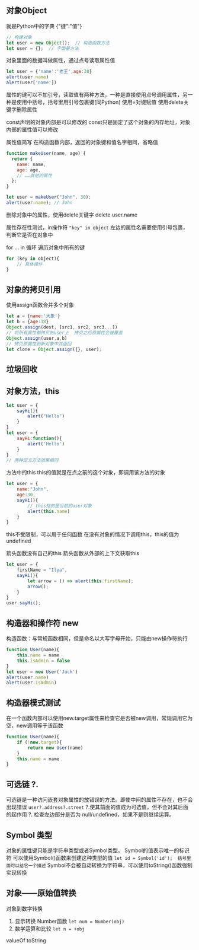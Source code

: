 ## 对象Object
就是Python中的字典
{"键":"值"}
```javascript
// 构建对象
let user = new Object();  // 构造函数方法
let user = {};  // 字面量方法
```
对象里面的数据叫做属性，通过点号读取属性值
```javascript
let user = {'name':'老王',age:30}
alert(user.name)
alert(user['name'])
```
属性的键可以不加引号，读取值有两种方法，一种是直接使用点号调用属性，另一种是使用中括号，括号里用引号包裹键(同Python)
使用=对键赋值
使用delete关键字删除属性

const声明的对象内部是可以修改的
const只是固定了这个对象的内存地址，对象内部的属性值可以修改

属性值简写
在构造函数内部，返回的对象键和值名字相同，省略值
```javascript
function makeUser(name, age) {
  return {
    name: name,
    age: age,
    // ……其他的属性
  };
}

let user = makeUser("John", 30);
alert(user.name); // John
```
删除对象中的属性，使用delete关键字
delete user.name

属性存在性测试，in操作符
`"key" in object`
左边的属性名需要使用引号包裹，判断它是否在对象中

for ... in 循环
遍历对象中所有的键
```javascript
for (key in object){
    // 具体操作
}
```

## 对象的拷贝引用
使用assign函数合并多个对象
```javascript
let a = {name:'大象'}
let b = {age:18}
Object.assign(dest, [src1, src2, src3...])
// 将所有属性都拷贝到user上  拷贝之后原属性会被覆盖
Object.assign(user,a,b)
// 拷贝原属性到新对象中并返回
let clone = Object.assign({}, user);
```

## 垃圾回收

## 对象方法，this
```javascript
let user = {
    sayHi(){
        alert("Hello")
    }
}
let user = {
    sayHi:function(){
        alert('Hello')
    }
}
// 两种定义方法效果相同
```
方法中的this
this的值就是在点之前的这个对象，即调用该方法的对象

```javascript
let user = {
    name:"John",
    age:30,
    sayHi(){
        // this指的是当前的user对象
        alert(this.name)
    }
}
```
this不受限制，可以用于任何函数
在没有对象的情况下调用this，this的值为undefined

箭头函数没有自己的this
箭头函数从外部的上下文获取this
```javascript
let user = {
    firstName = "Ilya",
    sayHi(){
        let arrow = () => alert(this.firstName);
        arrow();
    }
}
user.sayHi();
```

## 构造器和操作符 new

构造函数：与常规函数相同，但是命名以大写字母开始，只能由new操作符执行
```javascript
function User(name){
    this.name = name
    this.isAdmin = false
}
let user = new User('Jack')
alert(user.name)
alert(user.isAdmin)
```

## 构造器模式测试
在一个函数内部可以使用new.target属性来检查它是否被new调用，常规调用它为空，new调用等于该函数
```javascript
function User(name){
    if (!new.target){
        return new User(name)
    }
    this.name = name
}
```
 ## 可选链 ?.
 可选链是一种访问嵌套对象属性的放错误的方法。即使中间的属性不存在，也不会出现错误
 `user?.address?.street`
 ?.使其前面的值成为可选值，但不会对其后面的起作用
 ?. 检查左边部分是否为 null/undefined，如果不是则继续运算。

 ## Symbol 类型
 对象的属性键只能是字符串类型或者Symbol类型。
 Symbol的值表示唯一的标识符
 可以使用Symbol()函数来创建这种类型的值
 `let id = Symbol('id');  括号里面可以给它一个描述`
 Symbol不会被自动转换为字符串，可以使用toString()函数强制实现转换

## 对象——原始值转换
对象到数字转换
1. 显示转换 Number函数
`let num = Number(obj)`
2. 数学运算和比较
`let n = +obj`

valueOf toString





